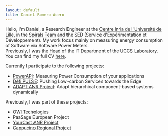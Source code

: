 ```yaml
---
layout: default
title: Daniel Romero Acero
---
```


Hello, I'm Daniel, a Research Engineer at the [Centre Inria de l'Université de Lille](https://www.inria.fr/en/inria-centre-university-lille), in the [Spirals Team](https://team.inria.fr/spirals/) and the SED (Service d'Expérimentation et Développement). My work focus mainly on measuring energy consumption of Software via Software Power Meters.  
Previously, I was the Head of the IT Department of the [UCCS Laboratory](https://uccs.univ-lille.fr/). You can find my full CV [here]().

Currently I participate to the following projects:
- [PowerAPI](https://powerapi.org/): Measuring Power Consumption of your applications  
- [Défi PULSE](https://defi-pulse.github.io/): PUshing Low-carbon Services towards the Edge
- [ADAPT ANR Project](https://projects.femto-st.fr/ANR-ADAPT/welcome-adapt): Adapt hierarchical component-based systems dynamically   

Previously, I was part of these projects:
- [OWI Techologies](https://www.owi-tech.com/en/owi/)
- PaaSage European Project
- [YourCast ANR Project](https://anr.fr/Projet-ANR-11-EMMA-0013)
- [Cappucino Regional Project](https://webtv.univ-lille.fr/video/3978/retours-sur-le-projet-collaboratif-cappucino)
